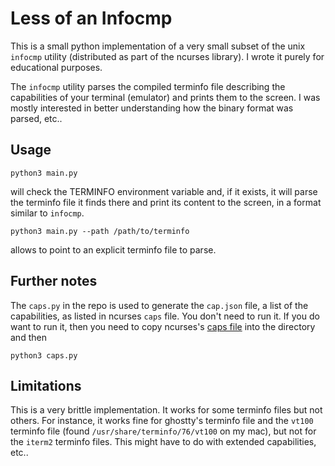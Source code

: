 # Less of an Infocmp

This is a small python implementation of a very small subset of the unix `infocmp` utility 
(distributed as part of the ncurses library). I wrote it purely for educational purposes.

The `infocmp` utility parses the compiled terminfo file describing the capabilities of your 
terminal (emulator) and prints them to the screen. I was mostly interested in better understanding 
how the binary format was parsed, etc..

## Usage

```
python3 main.py
```

will check the TERMINFO environment variable and, if it exists, it will parse the terminfo 
file it finds there and print its content to the screen, in a format similar to `infocmp`.


```
python3 main.py --path /path/to/terminfo
```

allows to point to an explicit terminfo file to parse.


## Further notes

The `caps.py` in the repo is used to generate the `cap.json` file, a list of the capabilities, 
as listed in ncurses `caps` file. You don't need to run it. If you do want to run it, then you 
need to copy ncurses's [caps file](https://github.com/mirror/ncurses/blob/87c2c84cbd2332d6d94b12a1dcaf12ad1a51a938/include/Caps) into the directory and then

```
python3 caps.py
```


## Limitations

This is a very brittle implementation. It works for some terminfo files but not 
others. For instance, it works fine for ghostty's terminfo file and the `vt100` terminfo file 
(found `/usr/share/terminfo/76/vt100` on my mac), but not for the `iterm2` terminfo files. This 
might have to do with extended capabilities, etc..


